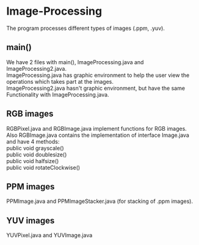 # Image-Processing

The program processes different types of images (.ppm, .yuv).

## main()
We have 2 files with main(), ImageProcessing.java and ImageProcessing2.java.  
ImageProcessing.java has graphic environment to help the user view the operations which takes part at the images.  
ImageProcessing2.java hasn't graphic environment, but have the same Functionality with ImageProcessing.java.

## RGB images
RGBPixel.java and RGBImage.java implement functions for RGB images.   
Also RGBImage.java contains the implementation of interface Image.java and have 4 methods:  
public void grayscale()  
public void doublesize()  
public void halfsize()  
public void rotateClockwise()  


## PPM images
PPMImage.java and PPMImageStacker.java (for stacking of .ppm images).

## YUV images
YUVPixel.java and YUVImage.java
